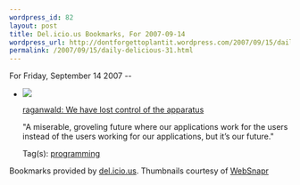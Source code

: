 ```yaml
--- 
wordpress_id: 82
layout: post
title: Del.icio.us Bookmarks, For 2007-09-14
wordpress_url: http://dontforgettoplantit.wordpress.com/2007/09/15/daily-delicious-31/
permalink: /2007/09/15/daily-delicious-31.html
---
```

<p class="daily-delicious-header">For Friday, September 14 2007 --</p>
<ul class="daily-delicious">
    <li><img src="http://images.websnapr.com/?url=http://weblog.raganwald.com/2007/09/we-have-lost-control-of-apparatus.html"> <p><a href="http://weblog.raganwald.com/2007/09/we-have-lost-control-of-apparatus.html" title="http://weblog.raganwald.com/2007/09/we-have-lost-control-of-apparatus.html">raganwald: We have lost control of the apparatus</a></p>
<p>&quot;A miserable, groveling future where our applications work for the users instead of the users working for our applications, but it’s our future.&quot;</p><div class="daily-delicious-tags">Tag(s): <a href="http://del.icio.us/popular/programming">programming</a> </div></li></ul><p class="daily-delicious-footer">Bookmarks provided by <a href="http://del.icio.us/cyu">del.icio.us</a>.  Thumbnails courtesy of <a href="http://websnapr.com">WebSnapr</a>
